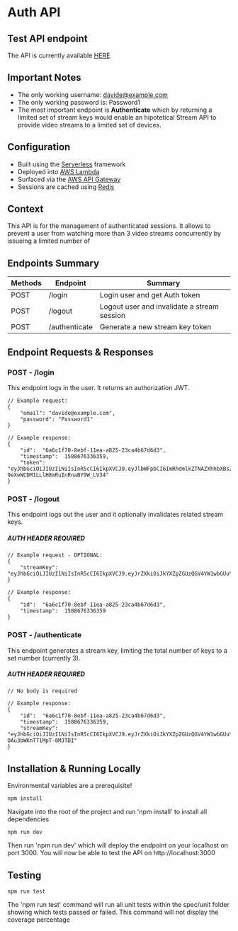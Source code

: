 
# Auth API

## Test API endpoint
The API is currently available [HERE](https://sz4599v0s2.execute-api.eu-central-1.amazonaws.com/dev/)

## Important Notes
- The only working username: davide@example.com
- The only working password is: Password1
- The most important endpoint is **Authenticate** which by returning a limited set of stream keys would enable an hipotetical Stream API to provide video streams to a limited set of devices.

## Configuration

- Built using the [Serverless](https://serverless.com/) framework
- Deployed into [AWS Lambda](https://aws.amazon.com/api-gateway/)
- Surfaced via the [AWS API Gateway](https://aws.amazon.com/api-gateway/)
- Sessions are cached using [Redis](https://redis.io/)

## Context

This API is for the management of authenticated sessions. It allows to prevent a user
from watching more than 3 video streams concurrently by issueing a limited number of 

## Endpoints Summary

| Methods | Endpoint                    | Summary                           |
| ------- | --------------------------- | --------------------------------- |
| POST    | /login          | Login user and get Auth token |
| POST    | /logout         | Logout user and invalidate a stream session |
| POST    | /authenticate   | Generate a new stream key token |

## Endpoint Requests & Responses

### POST - /login

This endpoint logs in the user. It returns an authorization JWT.

```
// Example request:
{
	"email": "davide@example.com",
	"password": "Password1"
}
```

```
// Example response:
{
	"id":  "6a6c1f70-8ebf-11ea-a825-23ca4b67d6d3",
	"timestamp":  1588676336359,
	"token":  "eyJhbGciOiJIUzI1NiIsInR5cCI6IkpXVCJ9.eyJlbWFpbCI6ImRhdmlkZTNAZXhhbXBsZS5jb20iLCJpYXQiOjE1ODg2NzYzMzYsImV4cCI6MTU4ODY4MzUzNn0.lREWGyUovZp-9eXeWCDM1LLlH8mRuInRnaBY9W_LV34"
}
```

### POST - /logout

This endpoint logs out the user and it optionally invalidates related stream keys.
##### AUTH HEADER REQUIRED

```
// Example request - OPTIONAL:
{
	"streamKey": "eyJhbGciOiJIUzI1NiIsInR5cCI6IkpXVCJ9.eyJrZXkiOiJkYXZpZGUzQGV4YW1wbGUuY29tOjIiLCJpYXQiOjE1ODg2NzYzNjEsImV4cCI6MTU4ODY4MzU2MX0.aakkDQZptk7132dO5JwmYemMH7bc2qqtfrjoCbYP8o0"
}
```

```
// Example response:
{
	"id":  "6a6c1f70-8ebf-11ea-a825-23ca4b67d6d3",
	"timestamp":  1588676336359
}
```

### POST - /authenticate

This endpoint generates a stream key, limiting the total number of keys to a set number (currently 3).
##### AUTH HEADER REQUIRED

```
// No body is required
```

```
// Example response:
{
	"id":  "6a6c1f70-8ebf-11ea-a825-23ca4b67d6d3",
	"timestamp":  1588676336359,
	"streamKey":  "eyJhbGciOiJIUzI1NiIsInR5cCI6IkpXVCJ9.eyJrZXkiOiJkYXZpZGUzQGV4YW1wbGUuY29tOjIiLCJpYXQiOjE1ODg2NzY0MjgsImV4cCI6MTU4ODY4MzYyOH0.x_CyErgSZtE5xMaP8fVg8-OAu3bWKnTT1MpT-0MJTDI"
}
```

## Installation & Running Locally

Environmental variables are a prerequisite!
```
npm install
```

Navigate into the root of the project and run 'npm install' to install all dependencies

```
npm run dev
```

Then run 'npm run dev' which will deploy the endpoint on your localhost on port 3000.
You will now be able to test the API on http://localhost:3000

## Testing

```
npm run test
```

The 'npm run test' command will run all unit tests within the spec/unit folder showing which tests passed or failed.
This command will not display the coverage percentage
